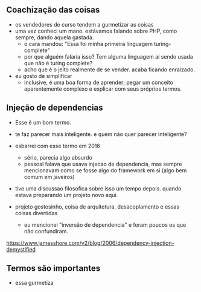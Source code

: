 ## Coachização das coisas

- os vendedores de curso tendem a gurmetizar as coisas
- uma vez conheci um mano. estávamos falando sobre PHP, como sempre, dando aquela gastada.
    - o cara mandou: "Essa foi minha primeira linguagem turing-complete"
    - por que alguém falaria isso? Tem alguma linguagem aí sendo usada que não é turing complete?
    - acho que é o jeito realmente de se vender. acaba ficando enraizado.
- eu gosto de simplificar
    - inclusive, é uma boa forma de aprender; pegar um conceito aparentemente complexo e explicar com seus próprios
        termos.

## Injeção de dependencias

- Esse é um bom termo.
- te faz parecer mais inteligente. e quem não quer parecer inteligente?
- esbarrei com esse termo em 2016
    - sério, parecia algo absurdo
    - pessoal falava que usava injecao de dependencia, mas sempre mencionavam como se fosse algo do framework em si
        (algo bem comum em javeiros)

- tive uma discussao filosofica sobre isso um tempo depois. quando estava preparando um projeto novo aqui.
- projeto gostosinho, coisa de arquitetura, desacoplamento e essas coisas divertidas
    - eu mencionei "inversão de dependencia" e foram poucos os que não confundiram.

https://www.jamesshore.com/v2/blog/2006/dependency-injection-demystified

## Termos são importantes

- essa gurmetiza
